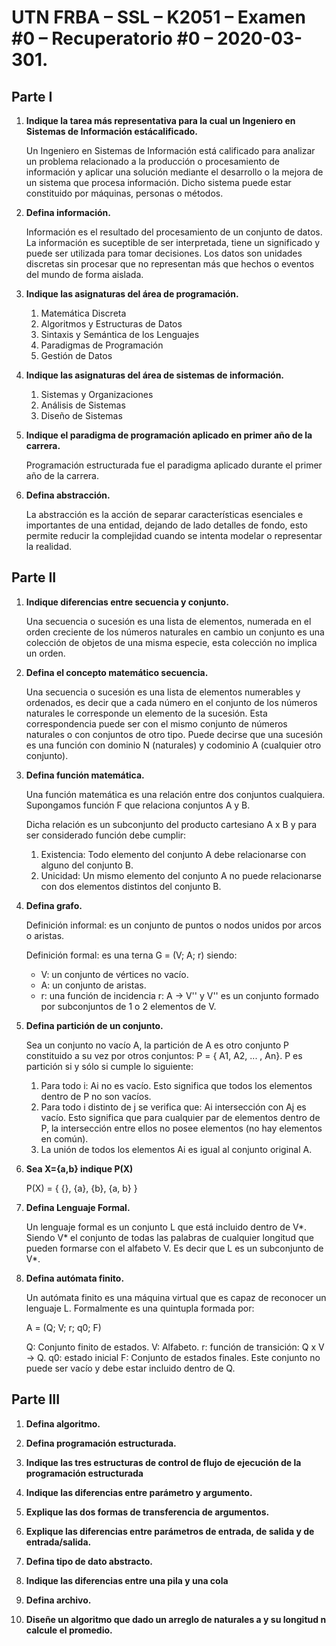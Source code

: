 # UTN FRBA – SSL – K2051 – Examen #0 – Recuperatorio #0 – 2020-03-301. 

## Parte I

1. **Indique la tarea más representativa para la cual un Ingeniero en Sistemas de Información estácalificado.**

	Un Ingeniero en Sistemas de Información está calificado para analizar un problema relacionado a la producción o procesamiento de información y aplicar una solución mediante el desarrollo o la mejora de un sistema que procesa información. Dicho sistema puede estar constituido por máquinas, personas o métodos.

2. **Defina información.**

	Información es el resultado del procesamiento de un conjunto de datos. La información es suceptible de ser interpretada, tiene un significado y puede ser utilizada para tomar decisiones. Los datos son unidades discretas sin procesar que no representan más que hechos o eventos del mundo de forma aislada.

3. **Indique las asignaturas del área de programación.**

	1. Matemática Discreta
	2. Algoritmos y Estructuras de Datos
	3. Sintaxis y Semántica de los Lenguajes
	4. Paradigmas de Programación
	5. Gestión de Datos

4. **Indique las asignaturas del área de sistemas de información.**

	1. Sistemas y Organizaciones
	2. Análisis de Sistemas
	3. Diseño de Sistemas

5. **Indique el paradigma de programación aplicado en primer año de la carrera.**

	Programación estructurada fue el paradigma aplicado durante el primer año de la carrera.

6. **Defina abstracción.**

	La abstracción es la acción de separar características esenciales e importantes de una entidad, dejando de lado detalles de fondo, esto permite reducir la complejidad cuando se intenta modelar o representar la realidad.

## Parte II

1. **Indique diferencias entre secuencia y conjunto.**

	Una secuencia o sucesión es una lista de elementos, numerada en el orden creciente de los números naturales en cambio un conjunto es una colección de objetos de una misma especie, esta colección no implica un orden.

2. **Defina el concepto matemático secuencia.**
	
	Una secuencia o sucesión es una lista de elementos numerables y ordenados, es decir que a cada número en el conjunto de los números naturales le corresponde un elemento de la sucesión. Esta correspondencia puede ser con el mismo conjunto de números naturales o con conjuntos de otro tipo. Puede decirse que una sucesión es una función con dominio N (naturales) y codominio A (cualquier otro conjunto).

3. **Defina función matemática.**

	Una función matemática es una relación entre dos conjuntos cualquiera. Supongamos función F que relaciona conjuntos A y B. 

	Dicha relación es un subconjunto del producto cartesiano A x B y para ser considerado función debe cumplir:

	1. Existencia: Todo elemento del conjunto A debe relacionarse con alguno del conjunto B.
	2. Unicidad: Un mismo elemento del conjunto A no puede relacionarse con dos elementos distintos del conjunto B.

4. **Defina grafo.**

	Definición informal: es un conjunto de puntos o nodos unidos por arcos o aristas.
	
	Definición formal: es una terna G = (V; A; r) siendo:

	* V: un conjunto de vértices no vacío.
	* A: un conjunto de aristas.
	* r: una función de incidencia r: A -> V\'\' y V\'\' es un conjunto formado por subconjuntos de 1 o 2 elementos de V.

5. **Defina partición de un conjunto.**
	
	Sea un conjunto no vacío A, la partición de A es otro conjunto P constituido a su vez por otros conjuntos: P = { A1, A2, ... , An}. P es partición si y sólo si cumple lo siguiente:
	
	1. Para todo i: Ai no es vacío. Esto significa que todos los elementos dentro de P no son vacíos.
	2. Para todo i distinto de j se verifica que: Ai intersección con Aj es vacío. Esto significa que para cualquier par de elementos dentro de P, la intersección entre ellos no posee elementos (no hay elementos en común).
	3. La unión de todos los elementos Ai es igual al conjunto original A.

6. **Sea X={a,b} indique P(X)**
	
	P(X) = { {}, {a}, {b}, {a, b} }

7. **Defina Lenguaje Formal.**

	Un lenguaje formal es un conjunto L que está incluido dentro de V\*. Siendo V\* el conjunto de todas las palabras de cualquier longitud que pueden formarse con el alfabeto V. Es decir que L es un subconjunto de V\*.

8. **Defina autómata finito.**

	Un autómata finito es una máquina virtual que es capaz de reconocer un lenguaje L. Formalmente es una quintupla formada por:

	A = (Q; V; r; q0; F)

	Q: Conjunto finito de estados.
	V: Alfabeto.
	r: función de transición: Q x V -> Q.
	q0: estado inicial
	F: Conjunto de estados finales. Este conjunto no puede ser vacío y debe estar incluido dentro de Q.

## Parte III

1. **Defina algoritmo.**

2. **Defina programación estructurada.**

3. **Indique las tres estructuras de control de flujo de ejecución de la programación estructurada**

4. **Indique las diferencias entre parámetro y argumento.**

5. **Explique las dos formas de transferencia de argumentos.**

6. **Explique las diferencias entre parámetros de entrada, de salida y de entrada/salida.**

7. **Defina tipo de dato abstracto.**

8. **Indique las diferencias entre una pila y una cola**

9. **Defina archivo.**

10. **Diseñe un algoritmo que dado un arreglo de naturales a y su longitud n calcule el promedio.**
